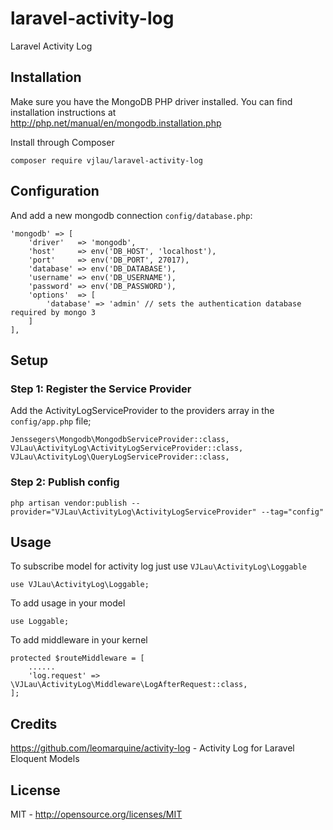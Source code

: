# laravel-activity-log
Laravel Activity Log

## Installation
Make sure you have the MongoDB PHP driver installed. You can find installation instructions at 
http://php.net/manual/en/mongodb.installation.php


Install through Composer
```
composer require vjlau/laravel-activity-log
```

## Configuration
And add a new mongodb connection `config/database.php`:
```
'mongodb' => [
    'driver'   => 'mongodb',
    'host'     => env('DB_HOST', 'localhost'),
    'port'     => env('DB_PORT', 27017),
    'database' => env('DB_DATABASE'),
    'username' => env('DB_USERNAME'),
    'password' => env('DB_PASSWORD'),
    'options'  => [
        'database' => 'admin' // sets the authentication database required by mongo 3
    ]
],
```

## Setup
### Step 1: Register the Service Provider
Add the ActivityLogServiceProvider to the providers array in the `config/app.php` file;
```
Jenssegers\Mongodb\MongodbServiceProvider::class,
VJLau\ActivityLog\ActivityLogServiceProvider::class,
VJLau\ActivityLog\QueryLogServiceProvider::class,
```

### Step 2: Publish config
```
php artisan vendor:publish --provider="VJLau\ActivityLog\ActivityLogServiceProvider" --tag="config"
```

## Usage
To subscribe model for activity log just use `VJLau\ActivityLog\Loggable`
```
use VJLau\ActivityLog\Loggable;
```

To add usage in your model
```
use Loggable;
```

To add middleware in your kernel
```
protected $routeMiddleware = [
    ......
    'log.request' => \VJLau\ActivityLog\Middleware\LogAfterRequest::class,
];
```

## Credits
https://github.com/leomarquine/activity-log - Activity Log for Laravel Eloquent Models

## License
MIT - http://opensource.org/licenses/MIT